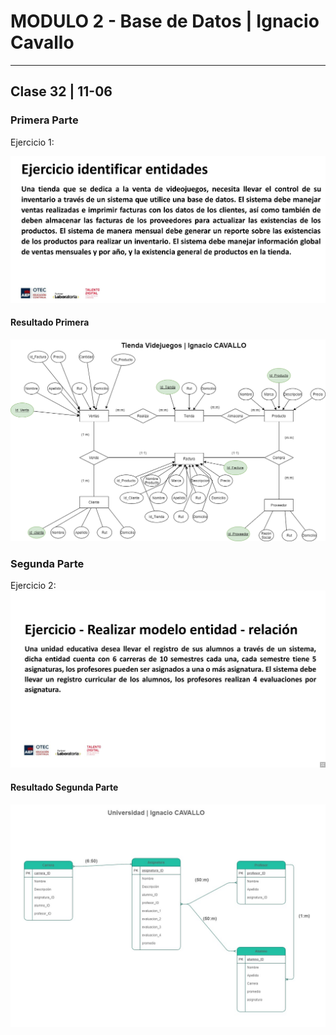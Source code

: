 # MODULO 2 - Base de Datos | Ignacio Cavallo

---

## Clase 32 | 11-06


### Primera Parte

Ejercicio 1:

![Ejercicio1](ejercicio_dos.jpg)



#### Resultado Primera 

![ResuolucionEjercicioDos](tienda_videojuegos.png)

### Segunda Parte
Ejercicio 2:
![EjercicioDos](ejercicio_tres.jpg)


#### Resultado Segunda Parte
![EjercicioDos](universidad.jpg)